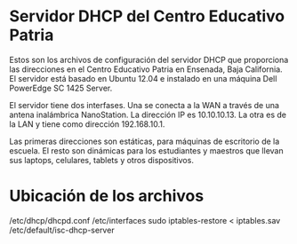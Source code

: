 Servidor DHCP del Centro Educativo Patria
=========================================

Estos son los archivos de configuración del servidor DHCP que proporciona las direcciones en el Centro Educativo Patria en Ensenada, Baja California. El servidor está basado en Ubuntu 12.04 e instalado en una máquina Dell PowerEdge SC 1425 Server.

El servidor tiene dos interfases. Una se conecta a la WAN a través de una antena inalámbrica NanoStation. La dirección IP es 10.10.10.13. La otra es de la LAN y tiene como dirección 192.168.10.1.

Las primeras direcciones son estáticas, para máquinas de escritorio de la escuela. El resto son dinámicas para los estudiantes y maestros que llevan sus laptops, celulares, tablets y otros dispositivos.

Ubicación de los archivos
=========================

/etc/dhcp/dhcpd.conf
/etc/interfaces
sudo iptables-restore < iptables.sav
/etc/default/isc-dhcp-server
